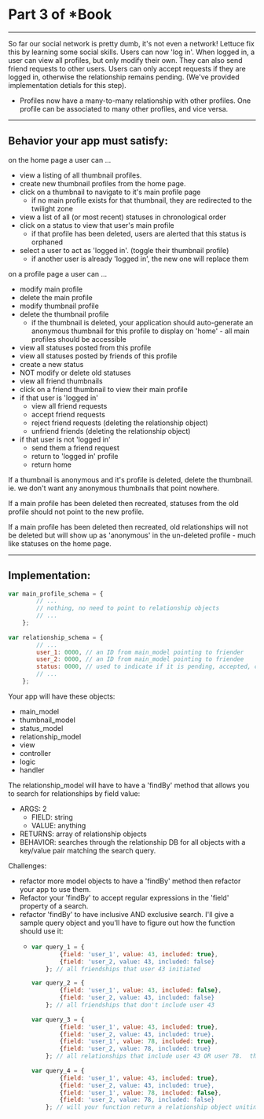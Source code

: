    
# Part 3 of *Book
___
So far our social network is pretty dumb, it's not even a network!  Lettuce fix this by learning some social skills.  Users can now 'log in'.  When logged in, a user can view all profiles, but only modify their own.  They can also send friend requests to other users.  Users can only accept requests if they are logged in, otherwise the relationship remains pending. (We've provided implementation detials for this step).
 * Profiles now have a many-to-many relationship with other profiles.  One profile can be associated to many other profiles, and vice versa. 

___    
## Behavior your app must satisfy:
on the home page a user can ...
* view a listing of all thumbnail profiles.
* create new thumbnail profiles from the home page.
* click on a thumbnail to navigate to it's main profile page
    * if no main profile exists for that thumbnail, they are redirected to the twilight zone
* view a list of all (or most recent) statuses in chronological order
* click on a status to view that user's main profile
    * if that profile has been deleted, users are alerted that this status is orphaned   
* select a user to act as 'logged in'. (toggle their thumbnail profile)
    * if another user is already 'logged in', the new one will replace them


on a profile page a user can ...
* modify main profile
* delete the main profile
* modify thumbnail profile
* delete the thumbnail profile
    * if the thumbnail is deleted, your application should auto-generate an anonymous thumbnail for this profile to display on 'home' - all main profiles should be accessible
* view all statuses posted from this profile
* view all statuses posted by friends of this profile
* create a new status 
* NOT modify or delete old statuses
* view all friend thumbnails
* click on a friend thumbnail to view their main profile
* if that user is 'logged in'
    * view all friend requests
    * accept friend requests
    * reject friend requests (deleting the relationship object)
    * unfriend friends (deleting the relationship object)
* if that user is not 'logged in'
    *  send them a friend request
    *  return to 'logged in' profile
    *  return home

If a thumbnail is anonymous and it's profile is deleted, delete the thumbnail.  ie. we don't want any anonymous thumbnails that point nowhere.  

If a main profile has been deleted then recreated, statuses from the old profile should not point to the new profile.

If a main profile has been deleted then recreated, old relationships will not be deleted but will show up as 'anonymous' in the un-deleted profile - much like statuses on the home page.
___
## Implementation:

```javascript 
var main_profile_schema = {
        // ...
        // nothing, no need to point to relationship objects
        // ...
    };
    
var relationship_schema = {
        // ...
        user_1: 0000, // an ID from main_model pointing to friender
        user_2: 0000, // an ID from main_model pointing to friendee
        status: 0000, // used to indicate if it is pending, accepted, complicated, ...
        // ...
    };    
```

Your app will have these objects:

* main_model
* thumbnail_model
* status_model
* relationship_model
* view
* controller  
* logic  
* handler  

The relationship_model will have to have a 'findBy' method that allows you to search for relationships by field value: 
* ARGS: 2
  * FIELD: string
  * VALUE: anything
* RETURNS: array of relationship objects
* BEHAVIOR: searches through the relationship DB for all objects with a key/value pair matching the search query.
 
Challenges:  
* refactor more model objects to have a 'findBy' method then refactor your app to use them.
* Refactor your 'findBy' to accept regular expressions in the 'field' property of a search.
* refactor 'findBy' to have inclusive AND exclusive search. I'll give a sample query object and you'll have to figure out how the function should use it:
  * ```javascript
    var query_1 = { 
            {field: 'user_1', value: 43, included: true},
            {field: 'user_2, value: 43, included: false}
        }; // all friendships that user 43 initiated

    var query_2 = {
            {field: 'user_1', value: 43, included: false},
            {field: 'user_2, value: 43, included: false}
        }; // all friendships that don't include user 43
        
    var query_3 = {
            {field: 'user_1', value: 43, included: true},
            {field: 'user_2, value: 43, included: true},
            {field: 'user_1', value: 78, included: true},
            {field: 'user_2, value: 78, included: true}
        }; // all relationships that include user 43 OR user 78.  this could be the first step in a process to determine all their mutual friendships.     
        
    var query_4 = {
            {field: 'user_1', value: 43, included: true},
            {field: 'user_2, value: 43, included: true},
            {field: 'user_1', value: 78, included: false},
            {field: 'user_2, value: 78, included: false}
        }; // will your function return a relationship object uniting users 43 and 78?
     ```

